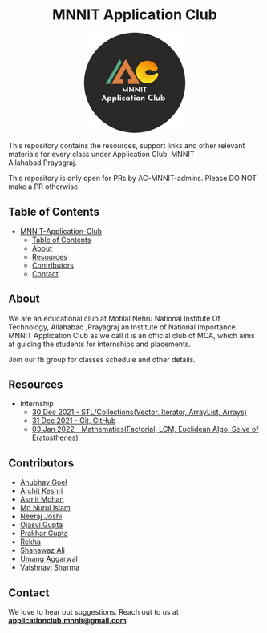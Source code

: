 <head>
<link rel="shortcut icon" type="image/x-icon" href="favicon.ico">
</head>

<h1 align="center">
    MNNIT Application Club
</h1>

<div align="center">
    <img src="./aclogo.png" alt="MNNIT AC Club logo" height=200/>
</div>

This repository contains the resources, support links and other relevant materials for every class under Application Club, MNNIT Allahabad,Prayagraj.

This repository is only open for PRs by AC-MNNIT-admins. Please DO NOT make a PR otherwise.

## Table of Contents

- [MNNIT-Application-Club](#mnnit-application-club)
  - [Table of Contents](#table-of-contents)
  - [About](#about)
  - [Resources](#resources)
  - [Contributors](#contributors)
  - [Contact](#contact)

## About

We are an educational club at Motilal Nehru National Institute Of Technology, Allahabad ,Prayagraj an Institute of National Importance. MNNIT Application Club as we call it is an official club of MCA, which aims at guiding the students for internships and placements.

Join our fb group for classes schedule and other details.

## Resources 
- Internship 
  - [30 Dec 2021 - STL/Collections(Vector, Iterator, ArrayList, Arrays)](Internship/2021-12-30_Class-1/)
  - [31 Dec 2021 - Git, GitHub](Internship/2021-12-31_Class-2/)
  - [03 Jan 2022 - Mathematics(Factorial, LCM, Euclidean Algo, Seive of Eratosthenes)](Internship/2022-01-03_Class-3/)

## Contributors

* [Anubhav Goel](https://github.com/AnubhavGoel2808)
* [Archit Keshri](https://github.com/architkeshri)
* [Asmit Mohan](https://github.com/Asmit-Mohan)
* [Md Nurul Islam](https://github.com/mdnuruli579)
* [Neeraj Joshi](https://github.com/Neeraj-2307)
* [Ojasvi Gupta](https://github.com/coder-oj)
* [Prakhar Gupta](https://github.com/Prakhar1106)
* [Rekha](https://github.com/Rekha-Pal)
* [Shanawaz Ali](https://github.com/shanawaz28)
* [Umang Aggarwal](https://github.com/Umang-19)
* [Vaishnavi Sharma](https://github.com/Vaishnavi-101)

## Contact

We love to hear out suggestions. Reach out to us at <strong>[applicationclub.mnnit@gmail.com](mailto:applicationclub.mnnit@gmail.com)</strong>
